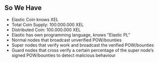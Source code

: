 ## So We Have

- Elastic Coin knows XEL
- Total Coin Supply: 100.000.000 XEL
- Distributed Coin: 100.000.000 XEL
- Elastic has own programming language, knows "Elastic PL"
- Normal nodes that broadcast unverified POW/bounties 
- Super nodes that verify work and broadcast the verified POW/bounties
- Guard nodes that cross verify a certain percentage of the super node’s signed POW/bounties to detect malicious behaviour
